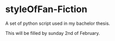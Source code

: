 # styleOfFan-Fiction
A set of python script used in my bachelor thesis.

This will be filled by sunday 2nd of February.
